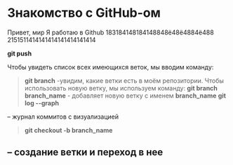 # Знакомство с GitHub-ом 

Привет, мир
Я работаю в Github
183184148184148848ё48ё4884ё488
2151511414141414141414141414

**git push**

Чтобы увидеть список всех имеющихся веток, мы вводим команду:
> **git branch** -увидим, какие ветки есть в моём репозитории.
Чтобы использовать новую ветку, мы используем команду:
> **git branch branch_name** - добавляет новую ветку с именем **branch_name**
> **git log --graph**

  – журнал коммитов с визуализацией
> **git checkout -b branch_name**
##  –  создание ветки и переход  в нее ##

